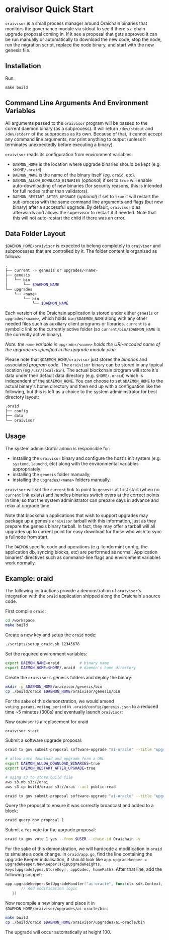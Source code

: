 # oraivisor Quick Start

`oraivisor` is a small process manager around Oraichain binaries that monitors the governance module via stdout to see if there's a chain upgrade proposal coming in. If it see a proposal that gets approved it can be run manually or automatically to download the new code, stop the node, run the migration script, replace the node binary, and start with the new genesis file.

## Installation

Run:

`make build`

## Command Line Arguments And Environment Variables

All arguments passed to the `oraivisor` program will be passed to the current daemon binary (as a subprocess).
It will return `/dev/stdout` and `/dev/stderr` of the subprocess as its own. Because of that, it cannot accept
any command line arguments, nor print anything to output (unless it terminates unexpectedly before executing a
binary).

`oraivisor` reads its configuration from environment variables:

* `DAEMON_HOME` is the location where upgrade binaries should be kept (e.g. `$HOME/.oraid`).
* `DAEMON_NAME` is the name of the binary itself (eg. `oraid`, etc).
* `DAEMON_ALLOW_DOWNLOAD_BINARIES` (*optional*) if set to `true` will enable auto-downloading of new binaries
(for security reasons, this is intended for full nodes rather than validators).
* `DAEMON_RESTART_AFTER_UPGRADE` (*optional*) if set to `true` it will restart the sub-process with the same
command line arguments and flags (but new binary) after a successful upgrade. By default, `oraivisor` dies
afterwards and allows the supervisor to restart it if needed. Note that this will not auto-restart the child
if there was an error.

## Data Folder Layout

`$DAEMON_HOME/oraivisor` is expected to belong completely to `oraivisor` and 
subprocesses that are controlled by it. The folder content is organised as follows:

```bash
.
├── current -> genesis or upgrades/<name>
├── genesis
│   └── bin
│       └── $DAEMON_NAME
└── upgrades
    └── <name>
        └── bin
            └── $DAEMON_NAME
```

Each version of the Oraichain application is stored under either `genesis` or `upgrades/<name>`, which holds `bin/$DAEMON_NAME`
along with any other needed files such as auxiliary client programs or libraries. `current` is a symbolic link to the currently
active folder (so `current/bin/$DAEMON_NAME` is the currently active binary).

*Note: the `name` variable in `upgrades/<name>` holds the URI-encoded name of the upgrade as specified in the upgrade module plan.*

Please note that `$DAEMON_HOME/oraivisor` just stores the *binaries* and associated *program code*.
The `oraivisor` binary can be stored in any typical location (eg `/usr/local/bin`). The actual blockchain
program will store it's data under their default data directory (e.g. `$HOME/.oraid`) which is independent of
the `$DAEMON_HOME`. You can choose to set `$DAEMON_HOME` to the actual binary's home directory and then end up
with a configuation like the following, but this is left as a choice to the system admininstrator for best
directory layout:

```bash
.oraid
├── config
├── data
└── oraivisor
```

## Usage

The system administrator admin is responsible for:
* installing the `oraivisor` binary and configure the host's init system (e.g. `systemd`, `launchd`, etc) along with the environmental variables appropriately;
* installing the `genesis` folder manually;
* installing the `upgrades/<name>` folders manually.

`oraivisor` will set the `current` link to point to `genesis` at first start (when no `current` link exists) and handles
binaries switch overs at the correct points in time, so that the system administrator can prepare days in advance and relax at upgrade time.

Note that blockchain applications that wish to support upgrades may package up a genesis `oraivisor` tarball with this information,
just as they prepare the genesis binary tarball. In fact, they may offer a tarball will all upgrades up to current point for easy download
for those who wish to sync a fullnode from start.

The `DAEMON` specific code and operations (e.g. tendermint config, the application db, syncing blocks, etc) are performed as normal.
Application binaries' directives such as command-line flags and environment variables work normally.

## Example: oraid

The following instructions provide a demonstration of `oraivisor`'s integration with the `oraid` application
shipped along the Oraichain's source code.

First compile `oraid`:

```bash
cd /workspace
make build
```

Create a new key and setup the `oraid` node:

```bash
./scripts/setup_oraid.sh 12345678
```

Set the required environment variables:

```bash
export DAEMON_NAME=oraid         # binary name
export DAEMON_HOME=$HOME/.oraid  # daemon's home directory
```

Create the `oraivisor`’s genesis folders and deploy the binary:

```bash
mkdir -p $DAEMON_HOME/oraivisor/genesis/bin
cp ./build/oraid $DAEMON_HOME/oraivisor/genesis/bin
```

For the sake of this demonstration, we would amend `voting_params.voting_period` in `.oraid/config/genesis.json` to a reduced time ~5 minutes (300s) and eventually launch `oraivisor`:

Now oraivisor is a replacement for oraid

```bash
oraivisor start
```

Submit a software upgrade proposal:

```bash
oraid tx gov submit-proposal software-upgrade "ai-oracle" --title "upgrade-demo" --description "upgrade"  --from $USER --upgrade-height 100 --deposit 10000000orai --chain-id Oraichain -y

# allow auto download and upgrade form a URL
export DAEMON_ALLOW_DOWNLOAD_BINARIES=true
export DAEMON_RESTART_AFTER_UPGRADE=true

# using s3 to store build file
aws s3 mb s3://orai
aws s3 cp build/oraid s3://orai --acl public-read

oraid tx gov submit-proposal software-upgrade "ai-oracle" --title "upgrade-demo" --description "upgrade"  --from $USER --upgrade-height 100 --upgrade-info "https://orai.s3.us-east-2.amazonaws.com/oraid" --deposit 10000000orai --chain-id Oraichain -y

```
 
Query the proposal to ensure it was correctly broadcast and added to a block:

```bash
oraid query gov proposal 1
```
 
Submit a `Yes` vote for the upgrade proposal:

```bash
oraid tx gov vote 1 yes --from $USER --chain-id Oraichain -y
```

For the sake of this demonstration, we will hardcode a modification in `oraid` to simulate a code change.
In `oraid/app.go`, find the line containing the upgrade Keeper initialisation, it should look like
`app.upgradekeeper = upgradekeeper.NewKeeper(skipUpgradeHeights, keys[upgradetypes.StoreKey], appCodec, homePath)`.
After that line, add the following snippet:

 ```go
 app.upgradekeeper.SetUpgradeHandler("ai-oracle", func(ctx sdk.Context, plan upgradetypes.Plan) {
		// Add modification logic		
	})
```

Now recompile a new binary and place it in `$DAEMON_HOME/oraivisor/upgrades/ai-oracle/bin`:

```bash
make build
cp ./build/oraid $DAEMON_HOME/oraivisor/upgrades/ai-oracle/bin
```

The upgrade will occur automatically at height 100.